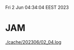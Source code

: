 Fri  2 Jun 04:34:04 EEST 2023
# JAM
<a href='./cache/202306/02_04.log'>./cache/202306/02_04.log</a>
